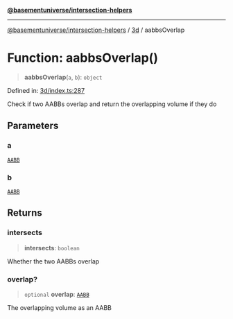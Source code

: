 [**@basementuniverse/intersection-helpers**](../../README.md)

***

[@basementuniverse/intersection-helpers](../../README.md) / [3d](../README.md) / aabbsOverlap

# Function: aabbsOverlap()

> **aabbsOverlap**(`a`, `b`): `object`

Defined in: [3d/index.ts:287](https://github.com/basementuniverse/intersection-helpers/blob/3a364a58f0714fe52065b40529091d774e3a1a50/src/3d/index.ts#L287)

Check if two AABBs overlap and return the overlapping volume if they do

## Parameters

### a

[`AABB`](../types/type-aliases/AABB.md)

### b

[`AABB`](../types/type-aliases/AABB.md)

## Returns

### intersects

> **intersects**: `boolean`

Whether the two AABBs overlap

### overlap?

> `optional` **overlap**: [`AABB`](../types/type-aliases/AABB.md)

The overlapping volume as an AABB
